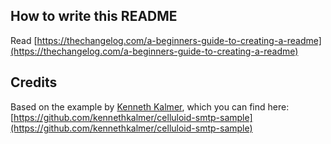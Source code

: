 ## How to write this README

Read [https://thechangelog.com/a-beginners-guide-to-creating-a-readme](https://thechangelog.com/a-beginners-guide-to-creating-a-readme)

## Credits

Based on the example by [Kenneth Kalmer](https://github.com/kennethkalmer), which you can find here: [https://github.com/kennethkalmer/celluloid-smtp-sample](https://github.com/kennethkalmer/celluloid-smtp-sample)